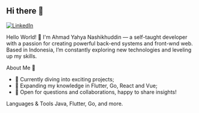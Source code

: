 ## Hi there 👋

[![LinkedIn](https://img.shields.io/badge/LinkedIn-0077B5?style=for-the-badge&logo=linkedin&logoColor=white)]([link](https://www.linkedin.com/in/ahmad-yahya-nashikhuddin-1a4b41151/))

Hello World! 👋
I'm Ahmad Yahya Nashikhuddin — a self-taught developer with a passion for creating powerful back-end systems and front-wnd web. Based in Indonesia, I’m constantly exploring new technologies and leveling up my skills.

About Me 🌱
- 🚀 Currently diving into exciting projects;
- 🌱 Expanding my knowledge in Flutter, Go, React and Vue;
- 💬 Open for questions and collaborations, happy to share insights!


Languages & Tools
Java, Flutter, Go, and more.
